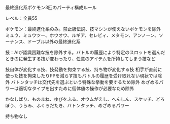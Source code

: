 最終進化系ポケモン3匹のパーティ構成ルール

レベル：全員55

ポケモン：最終進化系のみ。禁止級伝説、技マシンが使えないポケモンを除外
ミュウ、ミュウツー、ホウオウ、ルギア、セレビィ、メタモン、アンノーン、ソーナンス、ドーブル以外の最終進化系

技：AIが認識困難な技を除外する。バトルの履歴により特定のスロットを選んだときのに発生する技が変わったり、任意のアイテムを所持してしまう技など

技自体が変化する技、技発動を拘束する技、持ち物が変化する技
相手が直前に使った技を拘束したりPPを減らす技もバトルの履歴を受け取れない現状では除外
バトンタッチは交代先を選ぶという特殊な挙動を要するため除外
めざめるパワーは適切なタイプを出すために個体値の操作が必要なため除外

かなしばり、ものまね、ゆびをふる、オウムがえし、へんしん、スケッチ、どろぼう、うらみ、ふくろだたき、バトンタッチ、めざめるパワー

持ち物なし
